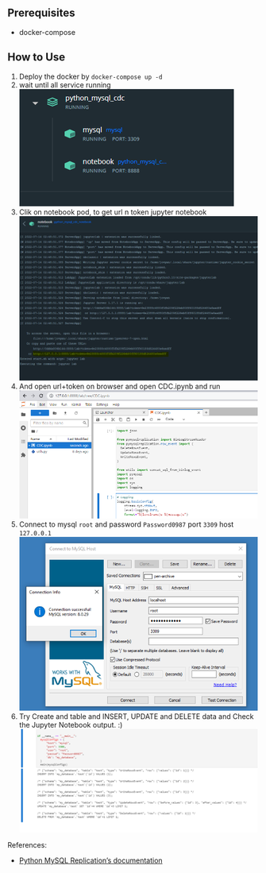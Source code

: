## Prerequisites
 - docker-compose
## How to Use
1. Deploy the docker by `docker-compose up -d`
2. wait until all service running
![Run](img/run.png)
3. Clik on notebook pod, to get url n token jupyter notebook
![Url](img/url.png)
4. And open url+token on browser and open CDC.ipynb and run
![CDC](img/cdc.png)
1. Connect to mysql `root` and password `Password0987` port `3309` host `127.0.0.1`
   ![msql](img/mysql.png)
2. Try Create and table and INSERT, UPDATE and DELETE data and Check the Jupyter Notebook output. :)
![Sample](img/sample.png)


References:
- [Python MySQL Replication’s documentation]([https://](https://python-mysql-replication.readthedocs.io/en/latest/))